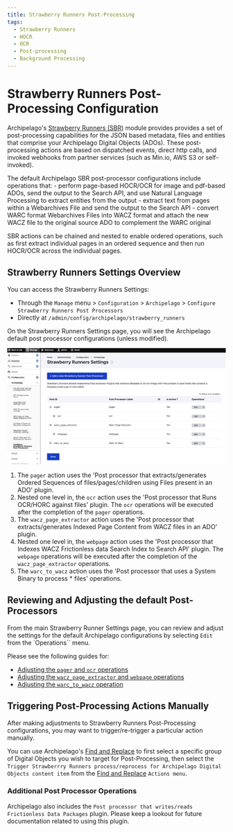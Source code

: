 ```yaml
---
title: Strawberry Runners Post-Processing
tags:
  - Strawberry Runners
  - HOCR
  - OCR
  - Post-processing
  - Background Processing
---
```


# Strawberry Runners Post-Processing Configuration

Archipelago's [Strawberry Runners (SBR)](https://github.com/esmero/strawberry_runners) module provides provides a set of post-processing capabilities for the JSON based metadata, files and entities that comprise your Archipelago Digital Objects (ADOs). These post-processing actions are based on dispatched events, direct http calls, and invoked webhooks from partner services (such as Min.io, AWS S3 or self-invoked). 

The default Archipelago SBR post-processor configurations include operations that:
    - perform page-based HOCR/OCR for image and pdf-based ADOs, send the output to the Search API, and use Natural Language Processing to extract entities from the output
    - extract text from pages within a Webarchives File and send the output to the Search API
    - convert WARC format Webarchives Files into WACZ format and attach the new WACZ file to the original source ADO to complement the WARC original 

SBR actions can be chained and nested to enable ordered operations, such as first extract individual pages in an ordered sequence and then run HOCR/OCR across the individual pages.

## Strawberry Runners Settings Overview

You can access the Strawberry Runners Settings:

- Through the `Manage` menu > `Configuration` > `Archipelago` > `Configure Strawberry Runners Post Processors`
- Directly at `/admin/config/archipelago/strawberry_runners` 

On the Strawberry Runners Settings page, you will see the Archipelago default post processor configurations (unless modified).

![Strawberry Runners Home](images/strawberryrunnershome.png)

1. The `pager` action uses the 'Post processor that extracts/generates Ordered Sequences of files/pages/children using Files present in an ADO' plugin.
2. Nested one level in, the `ocr` action uses the 'Post processor that Runs OCR/HORC against files' plugin. The `ocr` operations will be executed after the completion of the `pager` operations.
3. The `wacz_page_extractor` action uses the 'Post processor that extracts/generates Indexed Page Content from WACZ files in an ADO' plugin.
4. Nested one level in, the `webpage` action uses the 'Post processor that Indexes WACZ Frictionless data Search Index to Search API' plugin. The `webpage` operations will be executed after the completion of the `wacz_page_extractor` operations.
5. The `warc_to_wacz` action uses the 'Post processor that uses a System Binary to process * files' operations.

## Reviewing and Adjusting the default Post-Processors

From the main Strawberry Runner Settings page, you can review and adjust the settings for the default Archipelago configurations by selecting `Edit` from the `Operations`` menu. 

Please see the following guides for:

- [Adjusting the `pager` and `ocr` operations](strawberryrunners_pager_ocr.md)
- [Adjusting the `wacz_page_extractor` and `webpage` operations](strawberryrunners_webpage_text.md)
- [Adjusting the `warc_to_wacz` operation](strawberryrunners_wacz_binary.md)

## Triggering Post-Processing Actions Manually

After making adjustments to Strawberry Runners Post-Processing configurations, you may want to trigger/re-trigger a particular action manually.

You can use Archipelago's [Find and Replace](docs/find_and_replace.md) to first select a specific group of Digital Objects you wish to target for Post-Processing, then select the `Trigger Strawberrry Runners process/reprocess for Archipelago Digital Objects content item` from the [Find and Replace](docs/find_and_replace.md) `Actions menu`.

### Additional Post Processor Operations

Archipelago also includes the `Post processor that writes/reads Frictionless Data Packages` plugin. Please keep a lookout for future documentation related to using this plugin.

